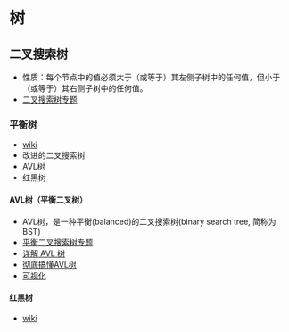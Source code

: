 # 树

## 二叉搜索树

* 性质：每个节点中的值必须大于（或等于）其左侧子树中的任何值，但小于（或等于）其右侧子树中的任何值。
* [二叉搜索树专题](https://leetcode-cn.com/explore/learn/card/introduction-to-data-structure-binary-search-tree/)

### 平衡树

* [wiki](https://zh.wikipedia.org/wiki/%E5%B9%B3%E8%A1%A1%E6%A0%91)
* 改进的二叉搜索树
* AVL树
* 红黑树

#### AVL树（平衡二叉树）

* AVL树，是一种平衡(balanced)的二叉搜索树(binary search tree, 简称为BST)
* [平衡二叉搜索树专题](https://leetcode-cn.com/explore/learn/card/introduction-to-data-structure-binary-search-tree/67/appendix-height-balanced-bst/187/)
* [详解 AVL 树](https://zhuanlan.zhihu.com/p/34899732)
* [彻底搞懂AVL树](https://www.jianshu.com/p/65c90aa1236d)
* [可视化](https://link.zhihu.com/?target=https%3A//www.cs.usfca.edu/~galles/visualization/AVLtree.html)

#### 红黑树

* [wiki](https://zh.wikipedia.org/wiki/%E7%BA%A2%E9%BB%91%E6%A0%91)
